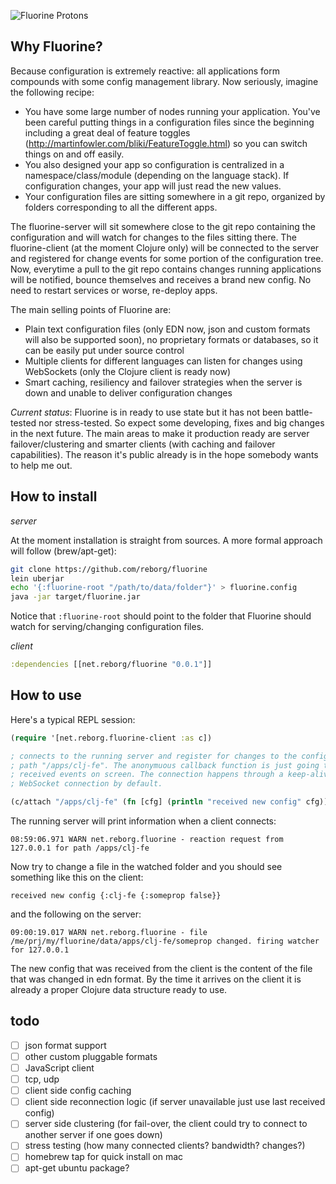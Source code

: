 ![Fluorine Protons](https://dl.dropboxusercontent.com/u/1740372/fluorine.png)

## Why Fluorine?

Because configuration is extremely reactive: all applications form compounds with some config management library. Now seriously, imagine the following recipe:

* You have some large number of nodes running your application. You've been careful putting things in a configuration files since the beginning including a great deal of feature toggles (http://martinfowler.com/bliki/FeatureToggle.html) so you can switch things on and off easily.
* You also designed your app so configuration is centralized in a namespace/class/module (depending on the language stack). If configuration changes, your app will just read the new values.
* Your configuration files are sitting somewhere in a git repo, organized by folders corresponding to all the different apps.

The fluorine-server will sit somewhere close to the git repo containing the configuration and will watch for changes to the files sitting there. The fluorine-client (at the moment Clojure only) will be connected to the server and registered for change events for some portion of the configuration tree. Now, everytime a pull to the git repo contains changes running applications will be notified, bounce themselves and receives a brand new config. No need to restart services or worse, re-deploy apps.

The main selling points of Fluorine are:

* Plain text configuration files (only EDN now, json and custom formats will also be supported soon), no proprietary formats or databases, so it can be easily put under source control
* Multiple clients for different languages can listen for changes using WebSockets (only the Clojure client is ready now)
* Smart caching, resiliency and failover strategies when the server is down and unable to deliver configuration changes

_Current status_: Fluorine is in ready to use state but it has not been battle-tested nor stress-tested. So expect some developing, fixes and big changes in the next future. The main areas to make it production ready are server failover/clustering and smarter clients (with caching and failover capabilities). The reason it's public already is in the hope somebody wants to help me out.

## How to install

*server*

At the moment installation is straight from sources. A more formal approach will follow (brew/apt-get):

```bash
git clone https://github.com/reborg/fluorine
lein uberjar
echo '{:fluorine-root "/path/to/data/folder"}' > fluorine.config
java -jar target/fluorine.jar
```

Notice that `:fluorine-root` should point to the folder that Fluorine should watch for serving/changing configuration files.

*client*

```clojure
:dependencies [[net.reborg/fluorine "0.0.1"]]
```

## How to use

Here's a typical REPL session:

```clojure
(require '[net.reborg.fluorine-client :as c])

; connects to the running server and register for changes to the configuration
; path "/apps/clj-fe". The anonymuous callback function is just going to print
; received events on screen. The connection happens through a keep-alive HTTP
; WebSocket connection by default.

(c/attach "/apps/clj-fe" (fn [cfg] (println "received new config" cfg)))
```

The running server will print information when a client connects:

    08:59:06.971 WARN net.reborg.fluorine - reaction request from 127.0.0.1 for path /apps/clj-fe

Now try to change a file in the watched folder and you should see something like this on the client:

    received new config {:clj-fe {:someprop false}}

and the following on the server:

    09:00:19.017 WARN net.reborg.fluorine - file /me/prj/my/fluorine/data/apps/clj-fe/someprop changed. firing watcher for 127.0.0.1

The new config that was received from the client is the content of the file that was changed in edn format. By the time it arrives on the client it is already a proper Clojure data structure ready to use.

## todo

* [ ] json format support
* [ ] other custom pluggable formats
* [ ] JavaScript client
* [ ] tcp, udp
* [ ] client side config caching
* [ ] client side reconnection logic (if server unavailable just use last received config)
* [ ] server side clustering (for fail-over, the client could try to connect to another server if one goes down)
* [ ] stress testing (how many connected clients? bandwidth? changes?)
* [ ] homebrew tap for quick install on mac
* [ ] apt-get ubuntu package?
